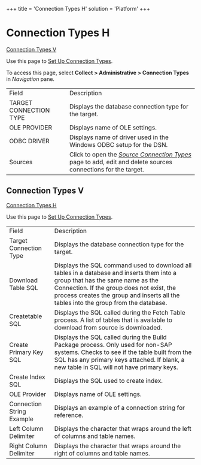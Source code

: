 +++
title = 'Connection Types H'
solution = 'Platform'
+++

# Connection Types H

[Connection Types V](#Connection_Types_V)

<div class="use">

Use this page to [Set Up Connection
Types](../Config/Set_up_Connection_Types).

</div>

To access this page, select <span style="font-weight: bold;">Collect \>
Administrative \> Connection Types</span> in
<span style="font-style: italic;">Navigation</span>
pane.

|                        |                                                                                                                                                                                      |
| ---------------------- | ------------------------------------------------------------------------------------------------------------------------------------------------------------------------------------ |
| Field                  | Description                                                                                                                                                                          |
| TARGET CONNECTION TYPE | Displays the database connection type for the target.                                                                                                                                |
| OLE PROVIDER           | Displays name of OLE settings.                                                                                                                                                       |
| ODBC DRIVER            | Displays name of driver used in the Windows ODBC setup for the DSN.                                                                                                                  |
| Sources                | Click to open the <span style="font-style: italic;">[Source Connection Types](Source_Connection_Types_H)</span> page to add, edit and delete sources connections for the target. |

## <span id="Connection_Types_V"></span>Connection Types V

[Connection Types H](Connection_Types_H)

<div class="use">

Use this page to [Set Up Connection
Types](../Config/Set_up_Connection_Types).

</div>

|                           |                                                                                                                                                                                                                                                                                                                                                                                           |
| ------------------------- | ----------------------------------------------------------------------------------------------------------------------------------------------------------------------------------------------------------------------------------------------------------------------------------------------------------------------------------------------------------------------------------------- |
| Field                     | Description                                                                                                                                                                                                                                                                                                                                                                               |
| Target Connection Type    | Displays the database connection type for the target.                                                                                                                                                                                                                                                                                                                                     |
| Download Table SQL        | Displays the SQL command used to download all tables in a database and inserts them into a group that has the same name as the Connection. If the group does not exist, the process creates the group and inserts all the tables into the group from the database.<span class="appleconvertedspace" style="font-family: Verdana, sans-serif;color: #000000;background: #ffffff;"> </span> |
| Createtable SQL           | Displays the SQL called during the Fetch Table process. A list of tables that is available to download from source is downloaded.                                                                                                                                                                                                                                                         |
| Create Primary Key SQL    | Displays the SQL called during the Build Package process. Only used for non-SAP systems. Checks to see if the table built from the SQL has any primary keys attached. If blank, a new table in SQL will not have primary keys.                                                                                                                                                            |
| Create Index SQL          | Displays the SQL used to create index.                                                                                                                                                                                                                                                                                                                                                    |
| OLE Provider              | Displays name of OLE settings.                                                                                                                                                                                                                                                                                                                                                            |
| Connection String Example | Displays an example of a connection string for reference.                                                                                                                                                                                                                                                                                                                                 |
| Left Column Delimiter     | Displays the character that wraps around the left of columns and table names.                                                                                                                                                                                                                                                                                                             |
| Right Column Delimiter    | Displays the character that wraps around the right of columns and table names.                                                                                                                                                                                                                                                                                                            |
